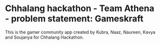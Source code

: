 Chhalang hackathon - Team Athena - problem statement: Gameskraft
=======================

This is the gamer community app created by Kubra, Naaz, Naureen, Kavya and Soujanya for Chhalang Hackathon.